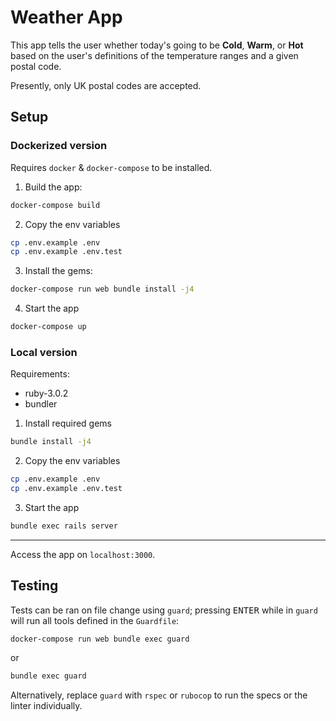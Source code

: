 # Weather App

This app tells the user whether today's going to be **Cold**, **Warm**, or **Hot** based on the user's definitions of the temperature ranges and a given postal code.

Presently, only UK postal codes are accepted.

## Setup

### Dockerized version
Requires `docker` & `docker-compose` to be installed.

1. Build the app:
```bash
docker-compose build
```
2. Copy the env variables
```bash
cp .env.example .env
cp .env.example .env.test
```
3. Install the gems:
```bash
docker-compose run web bundle install -j4
```
4. Start the app
```bash
docker-compose up
```

### Local version

Requirements:
- ruby-3.0.2
- bundler

1. Install required gems
```bash
bundle install -j4
```

2. Copy the env variables
```bash
cp .env.example .env
cp .env.example .env.test
```

3. Start the app
```bash
bundle exec rails server
```

---

Access the app on `localhost:3000`.

## Testing

Tests can be ran on file change using `guard`; pressing <kbd>ENTER</kbd> while in `guard` will run all tools defined in the `Guardfile`:

```bash
docker-compose run web bundle exec guard
```

or

```bash
bundle exec guard
```

Alternatively, replace `guard` with `rspec` or `rubocop` to run the specs or the linter individually.